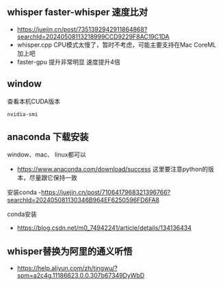## whisper faster-whisper 速度比对
- https://juejin.cn/post/7351392942911864868?searchId=20240508113218999CCD9229F8AC19C1DA
- whisper.cpp  CPU模式太慢了，暂时不考虑，可能主要支持在Mac CoreML 加上吧
- faster-gpu 提升非常明显 速度提升4倍

## window
查看本机CUDA版本
```
nvidia-smi
```

## anaconda 下载安装

window、mac、 linux都可以
- https://www.anaconda.com/download/success
这里要注意python的版本，尽量跟它保持一致


安装conda
-https://juejin.cn/post/7106417968321396766?searchId=202405081130346B964EF6250596FD6FA8

conda安装 
- https://blog.csdn.net/m0_74942241/article/details/134136434


## whisper替换为阿里的通义听悟
- https://help.aliyun.com/zh/tingwu/?spm=a2c4g.11186623.0.0.307b67349DyWbD